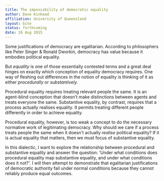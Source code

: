 ```yaml
---
title: The impossibility of democratic equality
author: Dave Kinkead
affiliation: University of Queensland
layout: bite
status: forthcoming
date: 26 Aug 2015
---
```


Some justifications of democracy are egalitarian.  According to philosophers like Peter Singer & Ronald Dworkin, democracy has value because it embodies political equality.

But _equality_ is one of those essentially contested terms and a great deal hinges on exactly which conception of equality democracy requires.  One way of fleshing out differences in the notion of equality is thinking of it as either _procedurally_ or _substantively_.  

Procedural equality requires treating relevant people the same. It is an agent-blind conception that doesn't make distinctions between agents and treats everyone the same.  Substantive equality, by contrast, requires that a process actually realises equality.  It permits treating different people differently in order to achieve equality.

Procedural equality, however, is too weak a concept to do the necessary normative work of legitimating democracy.  Why should we care if a process treats people the same when it doesn't actually _realise_ political equality?  If it is actual equality that matters, then we must focus of substantive equality.

In this dialectic, I want to explore the relationship between procedural and substantive equality and answer the question: 'Under what conditions does procedural equality map substantive equality, and under what conditions does it not?'.  I will then attempt to demonstrate that egalitarian justifications of democratic authority fail under normal conditions because they cannot reliably produce equal outcomes.
